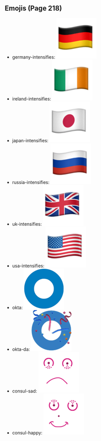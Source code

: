 
## Emojis (Page 218)

* germany-intensifies: ![germany-intensifies](output/germany-intensifies.gif)
* ireland-intensifies: ![ireland-intensifies](output/ireland-intensifies.gif)
* japan-intensifies: ![japan-intensifies](output/japan-intensifies.gif)
* russia-intensifies: ![russia-intensifies](output/russia-intensifies.gif)
* uk-intensifies: ![uk-intensifies](output/uk-intensifies.gif)
* usa-intensifies: ![usa-intensifies](output/usa-intensifies.gif)
* okta: ![okta](output/okta.png)
* okta-da: ![okta-da](output/okta-da.png)
* consul-sad: ![consul-sad](output/consul-sad.png)
* consul-happy: ![consul-happy](output/consul-happy.png)
